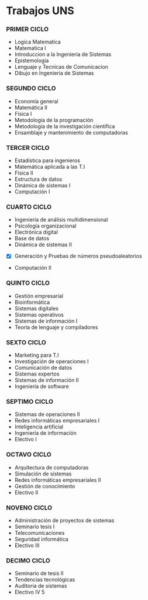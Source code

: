 # Trabajos UNS
### PRIMER CICLO
*	Logica Matematica
*	Matematica I
*	Introduccion a la Ingenieria de Sistemas
*	Epistemologia
*	Lenguaje y Tecnicas de Comunicacion
*	Dibujo en Ingenieria de Sistemas

### SEGUNDO CICLO
*	Economía general
*	Matemática II
*	Física I
*	Metodología de la programación
*	Metodología de la investigación científica
*	Ensamblaje y mantenimiento de computadoras

### TERCER CICLO
*	Estadística para ingenieros
*	Matemática aplicada a las T.I
*	Física II
*	Estructura de datos
*	Dinámica de sistemas I
*	Computación I

### CUARTO CICLO
*	Ingeniería de análisis multidimensional
*	Psicología organizacional
*	Electrónica digital
*	Base de datos
*	Dinámica de sistemas II
  *	[x] Generación y Pruebas de números pseudoaleatorios
*	Computación II

### QUINTO CICLO
*	Gestión empresarial
*	Bioinformática
*	Sistemas digitales
*	Sistemas operativos
*	Sistemas de información I
*	Teoría de lenguaje y compiladores

### SEXTO CICLO
*	Marketing para T.I
*	Investigación de operaciones I
*	Comunicación de datos
*	Sistemas expertos
*	Sistemas de información II
*	Ingeniería de software

### SEPTIMO CICLO
*	Sistemas de operaciones II
*	Redes informáticas empresariales I
*	Inteligencia artificial
*	Ingeniería de información
*	Electivo I

### OCTAVO CICLO
*	Arquitectura de computadoras
*	Simulación de sistemas
*	Redes informáticas empresariales II
*	Gestión de conocimiento
*	Electivo II

### NOVENO CICLO
*	Administración de proyectos de sistemas
*	Seminario tesis I
*	Telecomunicaciones
*	Seguridad informática
*	Electivo III		 

### DECIMO CICLO
*	Seminario de tesis II
*	Tendencias tecnológicas
*	Auditoria de sistemas
*	Electivo IV	 5	
